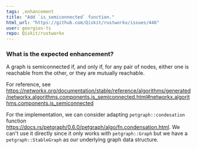 ```yaml
---
tags: ,enhancement
title: "Add `is_semiconnected` function."
html_url: "https://github.com/Qiskit/rustworkx/issues/446"
user: georgios-ts
repo: Qiskit/rustworkx
---
```


<!-- ⚠️ If you do not respect this template, your issue will be closed -->
<!-- ⚠️ Make sure to browse the opened and closed issues to confirm this idea does not exist. -->

### What is the expected enhancement?
A graph is semiconnected if, and only if, for any pair of nodes, either one is reachable from the other, or they are mutually reachable. 

For reference, see https://networkx.org/documentation/stable/reference/algorithms/generated/networkx.algorithms.components.is_semiconnected.html#networkx.algorithms.components.is_semiconnected

For the implementation, we can consider adapting `petgraph::condesation` function https://docs.rs/petgraph/0.6.0/petgraph/algo/fn.condensation.html. We can't use it directly since it only works with `petgraph::Graph` but we have a `petgraph::StableGraph` as our underlying graph data structure.


